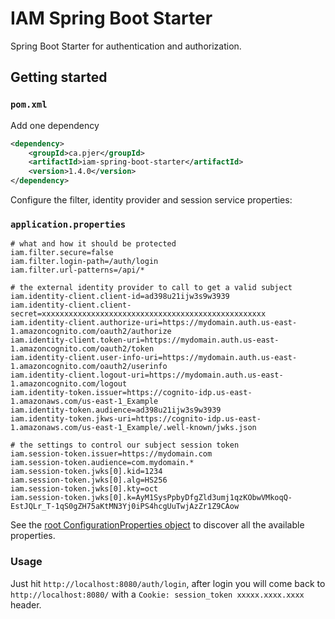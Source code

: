 # IAM Spring Boot Starter

Spring Boot Starter for authentication and authorization.

## Getting started

### `pom.xml`

Add one dependency

```xml
<dependency>
    <groupId>ca.pjer</groupId>
    <artifactId>iam-spring-boot-starter</artifactId>
    <version>1.4.0</version>
</dependency>
```

Configure the filter, identity provider and session service properties:  

### `application.properties`

```properties
# what and how it should be protected
iam.filter.secure=false
iam.filter.login-path=/auth/login
iam.filter.url-patterns=/api/*

# the external identity provider to call to get a valid subject
iam.identity-client.client-id=ad398u21ijw3s9w3939
iam.identity-client.client-secret=xxxxxxxxxxxxxxxxxxxxxxxxxxxxxxxxxxxxxxxxxxxxxxxxxx
iam.identity-client.authorize-uri=https://mydomain.auth.us-east-1.amazoncognito.com/oauth2/authorize
iam.identity-client.token-uri=https://mydomain.auth.us-east-1.amazoncognito.com/oauth2/token
iam.identity-client.user-info-uri=https://mydomain.auth.us-east-1.amazoncognito.com/oauth2/userinfo
iam.identity-client.logout-uri=https://mydomain.auth.us-east-1.amazoncognito.com/logout
iam.identity-token.issuer=https://cognito-idp.us-east-1.amazonaws.com/us-east-1_Example
iam.identity-token.audience=ad398u21ijw3s9w3939
iam.identity-token.jkws-uri=https://cognito-idp.us-east-1.amazonaws.com/us-east-1_Example/.well-known/jwks.json

# the settings to control our subject session token
iam.session-token.issuer=https://mydomain.com
iam.session-token.audience=com.mydomain.*
iam.session-token.jwks[0].kid=1234
iam.session-token.jwks[0].alg=HS256
iam.session-token.jwks[0].kty=oct
iam.session-token.jwks[0].k=AyM1SysPpbyDfgZld3umj1qzKObwVMkoqQ-EstJQLr_T-1qS0gZH75aKtMN3Yj0iPS4hcgUuTwjAzZr1Z9CAow
```

See the [root ConfigurationProperties object](src/main/java/ca/pjer/iam/config/AuthProperties.java) to discover all the available properties.

### Usage

Just hit `http://localhost:8080/auth/login`, after login you will come back to `http://localhost:8080/` with a `Cookie: session_token xxxxx.xxxx.xxxx` header.
